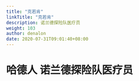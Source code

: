 ```yaml
---
title: "克若肯"
linkTitle: "克若肯"
description: 诺兰德探险队医疗员
weight: 103
author: denalon
date: 2020-07-31T09:01:40+08:00
---
```


# 哈德人 诺兰德探险队医疗员
